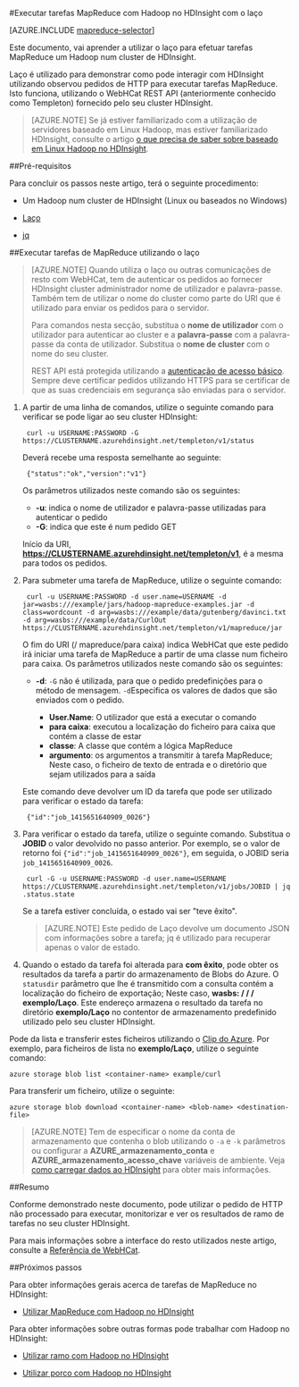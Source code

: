 <properties
   pageTitle="Utilizar MapReduce e Laço com Hadoop no HDInsight | Microsoft Azure"
   description="Saiba como remotamente executar tarefas de MapReduce com Hadoop no HDInsight com o laço."
   services="hdinsight"
   documentationCenter=""
   authors="Blackmist"
   manager="jhubbard"
   editor="cgronlun"
    tags="azure-portal"/>

<tags
   ms.service="hdinsight"
   ms.devlang="na"
   ms.topic="article"
   ms.tgt_pltfrm="na"
   ms.workload="big-data"
   ms.date="09/27/2016"
   ms.author="larryfr"/>

#<a name="run-mapreduce-jobs-with-hadoop-on-hdinsight-using-curl"></a>Executar tarefas MapReduce com Hadoop no HDInsight com o laço

[AZURE.INCLUDE [mapreduce-selector](../../includes/hdinsight-selector-use-mapreduce.md)]

Este documento, vai aprender a utilizar o laço para efetuar tarefas MapReduce um Hadoop num cluster de HDInsight.

Laço é utilizado para demonstrar como pode interagir com HDInsight utilizando observou pedidos de HTTP para executar tarefas MapReduce. Isto funciona, utilizando o WebHCat REST API (anteriormente conhecido como Templeton) fornecido pelo seu cluster HDInsight.

> [AZURE.NOTE] Se já estiver familiarizado com a utilização de servidores baseado em Linux Hadoop, mas estiver familiarizado HDInsight, consulte o artigo [o que precisa de saber sobre baseado em Linux Hadoop no HDInsight](hdinsight-hadoop-linux-information.md).

##<a id="prereq"></a>Pré-requisitos

Para concluir os passos neste artigo, terá o seguinte procedimento:

* Um Hadoop num cluster de HDInsight (Linux ou baseados no Windows)

* [Laço](http://curl.haxx.se/)

* [jq](http://stedolan.github.io/jq/)

##<a id="curl"></a>Executar tarefas de MapReduce utilizando o laço

> [AZURE.NOTE] Quando utiliza o laço ou outras comunicações de resto com WebHCat, tem de autenticar os pedidos ao fornecer HDInsight cluster administrador nome de utilizador e palavra-passe. Também tem de utilizar o nome do cluster como parte do URI que é utilizado para enviar os pedidos para o servidor.
>
> Para comandos nesta secção, substitua o **nome de utilizador** com o utilizador para autenticar ao cluster e a **palavra-passe** com a palavra-passe da conta de utilizador. Substitua o **nome de cluster** com o nome do seu cluster.
>
> REST API está protegida utilizando a [autenticação de acesso básico](http://en.wikipedia.org/wiki/Basic_access_authentication). Sempre deve certificar pedidos utilizando HTTPS para se certificar de que as suas credenciais em segurança são enviadas para o servidor.

1. A partir de uma linha de comandos, utilize o seguinte comando para verificar se pode ligar ao seu cluster HDInsight:

        curl -u USERNAME:PASSWORD -G https://CLUSTERNAME.azurehdinsight.net/templeton/v1/status

    Deverá recebe uma resposta semelhante ao seguinte:

        {"status":"ok","version":"v1"}

    Os parâmetros utilizados neste comando são os seguintes:

    * **-u**: indica o nome de utilizador e palavra-passe utilizadas para autenticar o pedido
    * **-G**: indica que este é num pedido GET

    Início da URI, **https://CLUSTERNAME.azurehdinsight.net/templeton/v1**, é a mesma para todos os pedidos.

2. Para submeter uma tarefa de MapReduce, utilize o seguinte comando:

        curl -u USERNAME:PASSWORD -d user.name=USERNAME -d jar=wasbs:///example/jars/hadoop-mapreduce-examples.jar -d class=wordcount -d arg=wasbs:///example/data/gutenberg/davinci.txt -d arg=wasbs:///example/data/CurlOut https://CLUSTERNAME.azurehdinsight.net/templeton/v1/mapreduce/jar

    O fim do URI (/ mapreduce/para caixa) indica WebHCat que este pedido irá iniciar uma tarefa de MapReduce a partir de uma classe num ficheiro para caixa. Os parâmetros utilizados neste comando são os seguintes:

    * **-d**: `-G` não é utilizada, para que o pedido predefinições para o método de mensagem. `-d`Especifica os valores de dados que são enviados com o pedido.

        * **User.Name**: O utilizador que está a executar o comando
        * **para caixa**: executou a localização do ficheiro para caixa que contém a classe de estar
        * **classe**: A classe que contém a lógica MapReduce
        * **argumento**: os argumentos a transmitir à tarefa MapReduce; Neste caso, o ficheiro de texto de entrada e o diretório que sejam utilizados para a saída

    Este comando deve devolver um ID da tarefa que pode ser utilizado para verificar o estado da tarefa:

        {"id":"job_1415651640909_0026"}

3. Para verificar o estado da tarefa, utilize o seguinte comando. Substitua o **JOBID** o valor devolvido no passo anterior. Por exemplo, se o valor de retorno foi `{"id":"job_1415651640909_0026"}`, em seguida, o JOBID seria `job_1415651640909_0026`.

        curl -G -u USERNAME:PASSWORD -d user.name=USERNAME https://CLUSTERNAME.azurehdinsight.net/templeton/v1/jobs/JOBID | jq .status.state

    Se a tarefa estiver concluída, o estado vai ser "teve êxito".

    > [AZURE.NOTE] Este pedido de Laço devolve um documento JSON com informações sobre a tarefa; jq é utilizado para recuperar apenas o valor de estado.

4. Quando o estado da tarefa foi alterada para **com êxito**, pode obter os resultados da tarefa a partir do armazenamento de Blobs do Azure. O `statusdir` parâmetro que lhe é transmitido com a consulta contém a localização do ficheiro de exportação; Neste caso, **wasbs: / / / exemplo/Laço**. Este endereço armazena o resultado da tarefa no diretório **exemplo/Laço** no contentor de armazenamento predefinido utilizado pelo seu cluster HDInsight.

Pode da lista e transferir estes ficheiros utilizando o [Clip do Azure](../xplat-cli-install.md). Por exemplo, para ficheiros de lista no **exemplo/Laço**, utilize o seguinte comando:

    azure storage blob list <container-name> example/curl

Para transferir um ficheiro, utilize o seguinte:

    azure storage blob download <container-name> <blob-name> <destination-file>

> [AZURE.NOTE] Tem de especificar o nome da conta de armazenamento que contenha o blob utilizando o `-a` e `-k` parâmetros ou configurar a **AZURE\_armazenamento\_conta** e **AZURE\_armazenamento\_acesso\_chave** variáveis de ambiente. Veja [como carregar dados ao HDInsight](hdinsight-upload-data.md) para obter mais informações.

##<a id="summary"></a>Resumo

Conforme demonstrado neste documento, pode utilizar o pedido de HTTP não processado para executar, monitorizar e ver os resultados de ramo de tarefas no seu cluster HDInsight.

Para mais informações sobre a interface do resto utilizados neste artigo, consulte a [Referência de WebHCat](https://cwiki.apache.org/confluence/display/Hive/WebHCat+Reference).

##<a id="nextsteps"></a>Próximos passos

Para obter informações gerais acerca de tarefas de MapReduce no HDInsight:

* [Utilizar MapReduce com Hadoop no HDInsight](hdinsight-use-mapreduce.md)

Para obter informações sobre outras formas pode trabalhar com Hadoop no HDInsight:

* [Utilizar ramo com Hadoop no HDInsight](hdinsight-use-hive.md)

* [Utilizar porco com Hadoop no HDInsight](hdinsight-use-pig.md)
